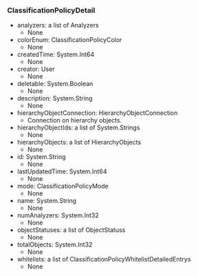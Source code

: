 ### ClassificationPolicyDetail
- analyzers: a list of Analyzers
  - None
- colorEnum: ClassificationPolicyColor
  - None
- createdTime: System.Int64
  - None
- creator: User
  - None
- deletable: System.Boolean
  - None
- description: System.String
  - None
- hierarchyObjectConnection: HierarchyObjectConnection
  - Connection on hierarchy objects.
- hierarchyObjectIds: a list of System.Strings
  - None
- hierarchyObjects: a list of HierarchyObjects
  - None
- id: System.String
  - None
- lastUpdatedTime: System.Int64
  - None
- mode: ClassificationPolicyMode
  - None
- name: System.String
  - None
- numAnalyzers: System.Int32
  - None
- objectStatuses: a list of ObjectStatuss
  - None
- totalObjects: System.Int32
  - None
- whitelists: a list of ClassificationPolicyWhitelistDetailedEntrys
  - None
